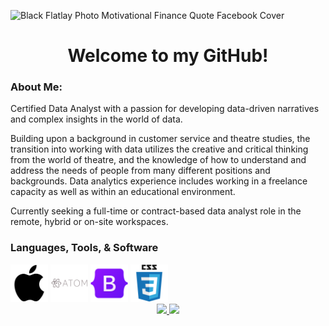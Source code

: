 ![Black Flatlay Photo Motivational Finance Quote Facebook Cover](https://user-images.githubusercontent.com/74272707/192935121-481576ca-1d2b-4d13-ba00-a747b949fbcd.png)
<h1 align="center">Welcome to my GitHub!</h1>
<h3>
  About Me:
</h3>
<p>
  Certified Data Analyst with a passion for developing data-driven narratives and complex insights in the world of data.
</p>
<p>
  Building upon a background in customer service and theatre studies, the transition into working with data utilizes the creative and critical thinking from the world of theatre, and the knowledge of how to understand and address the needs of people from many different positions and backgrounds. Data analytics experience includes working in a freelance capacity as well as within an educational environment. 
</p>
<p>
    Currently seeking a full-time or contract-based data analyst role in the remote, hybrid or on-site workspaces.
</p>
<h3>Languages, Tools, & Software</h3>
<div id="badges">
  <img src="/images/apple-original.svg" height="60">
  <img src="/images/atom-original-wordmark.svg" height="60">
  <img src="/images/bootstrap-original.svg" height="60">  
  <img src="/images/css3-original-wordmark.svg" height="60">
</div>
<div id="badges" align="center">
  <a href="https://www.linkedin.com/in/jwhite1987" target="_blank">
    <img src="https://img.shields.io/badge/LINKEDIN-JWHITE1987-informational"/>
  </a>
  <a href="https://www.jwhiteanalytics.com" target="_blank">
    <img src="https://img.shields.io/badge/PORTFOLIO-WEBSITE-blue"/>
  </a>
</div>

